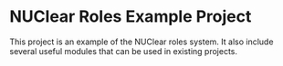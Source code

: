 NUClear Roles Example Project
=============================

This project is an example of the NUClear roles system.
It also include several useful modules that can be used in existing projects.
